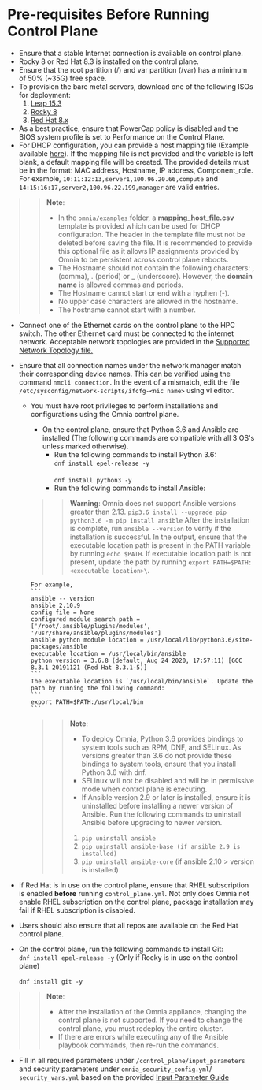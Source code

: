 # Pre-requisites Before Running Control Plane
* Ensure that a stable Internet connection is available on control plane.
* Rocky 8 or Red Hat 8.3 is installed on the control plane.
* Ensure that the root partition (/) and var partition (/var) has a minimum of 50% (~35G) free space. 
* To provision the bare metal servers, download one of the following ISOs for deployment:
    1. [Leap 15.3](https://get.opensuse.org/leap/)
    2. [Rocky 8](https://rockylinux.org/)
    3. [Red Hat 8.x](https://www.redhat.com/en/enterprise-linux-8)
* As a best practice, ensure that PowerCap policy is disabled and the BIOS system profile is set to Performance on the Control Plane.
* For DHCP configuration, you can provide a host mapping file (Example available [here](../../examples/host_mapping_file_os_provisioning.csv)). If the mapping file is not provided and the variable is left blank, a default mapping file will be created. The provided details must be in the format: MAC address, Hostname, IP address, Component_role. For example, `10:11:12:13,server1,100.96.20.66,compute` and  `14:15:16:17,server2,100.96.22.199,manager` are valid entries.  
>> **Note**:  
>>  * In the `omnia/examples` folder, a **mapping_host_file.csv** template is provided which can be used for DHCP configuration. The header in the template file must not be deleted before saving the file. It is recommended to provide this optional file as it allows IP assignments provided by Omnia to be persistent across control plane reboots.  
>>	* The Hostname should not contain the following characters: , (comma), \. (period) or _ (underscore). However, the **domain name** is allowed commas and periods. 
>>	* The Hostname cannot start or end with a hyphen (-).
>>	* No upper case characters are allowed in the hostname.
>>	* The hostname cannot start with a number.
* Connect one of the Ethernet cards on the control plane to the HPC switch. The other Ethernet card must be connected to the internet network. Acceptable network topologies are provided in the [Supported Network Topology file.](../EXAMPLE_SYSTEM_DESIGNS.md)
* Ensure that all connection names under the network manager match their corresponding device names. This can be verified using the command `nmcli connection`. In the event of a mismatch, edit the file `/etc/sysconfig/network-scripts/ifcfg-<nic name>` using vi editor.
  * You must have root privileges to perform installations and configurations using the Omnia control plane.
    * On the control plane, ensure that Python 3.6 and Ansible are installed (The following commands are compatible with all 3 OS's unless marked otherwise).  
        * Run the following commands to install Python 3.6:  
          `dnf install epel-release -y` <br><br> `dnf install python3 -y`
        * Run the following commands to install Ansible:
    >> **Warning**: Omnia does not support Ansible versions greater than 2.13.
           ```
           pip3.6 install --upgrade pip
           python3.6 -m pip install ansible
           ```
  After the installation is complete, run `ansible --version` to verify if the installation is successful. In the output, ensure that the executable location path is present in the PATH variable by running `echo $PATH`.
  If executable location path is not present, update the path by running `export PATH=$PATH:<executable location>\`.  
	
        For example,  
        ```
        ansible -- version
        ansible 2.10.9
        config file = None
        configured module search path = ['/root/.ansible/plugins/modules', '/usr/share/ansible/plugins/modules']
        ansible python module location = /usr/local/lib/python3.6/site-packages/ansible
        executable location = /usr/local/bin/ansible
        python version = 3.6.8 (default, Aug 24 2020, 17:57:11) [GCC 8.3.1 20191121 (Red Hat 8.3.1-5)]
        ```
        The executable location is `/usr/local/bin/ansible`. Update the path by running the following command:
        ```
        export PATH=$PATH:/usr/local/bin
        ```  
	
    >>**Note**:
     >> * To deploy Omnia, Python 3.6 provides bindings to system tools such as RPM, DNF, and SELinux. As versions greater than 3.6 do not provide these bindings to system tools, ensure that you install Python 3.6 with dnf.  
     >> * SELinux will not be disabled and will be in permissive mode when control plane is executing.
     >> * If Ansible version 2.9 or later is installed, ensure it is uninstalled before installing a newer version of Ansible. Run the following commands to uninstall Ansible before upgrading to newer version.
    >> 1. `pip uninstall ansible`
    >> 2. `pip uninstall ansible-base (if ansible 2.9 is installed)`
    >> 3. `pip uninstall ansible-core` (if ansible 2.10 > version is installed)

* If Red Hat is in use on the control plane, ensure that RHEL subscription is enabled **before** running `control_plane.yml`. Not only does Omnia not enable RHEL subscription on the control plane, package installation may fail if RHEL subscription is disabled.
* Users should also ensure that all repos are available on the Red Hat control plane. 
* On the control plane, run the following commands to install Git: <br>
  `dnf install epel-release -y` (Only if Rocky is in use on the control plane) <br><br> `dnf install git -y`

>> **Note**:
>> * After the installation of the Omnia appliance, changing the control plane is not supported. If you need to change the control plane, you must redeploy the entire cluster.
>> * If there are errors while executing any of the Ansible playbook commands, then re-run the commands.  

* Fill in all required parameters under `/control_plane/input_parameters` and security parameters under `omnia_security_config.yml`/ `security_vars.yml` based on the provided [Input Parameter Guide](../Input_Parameter_Guide)
